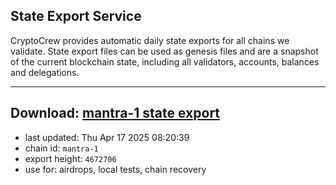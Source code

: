 ## State Export Service
CryptoCrew provides automatic daily state exports for all chains we validate. State export files can be used as genesis files and are a snapshot of the current blockchain state, including all validators, accounts, balances and delegations.

---
**Download: [mantra-1 state export](https://dl-eu2.ccvalidators.com/SERVICE/mantrachain/mantra-1_export_4672706.json)**
---

- last updated: Thu Apr 17 2025 08:20:39
- chain id: `mantra-1`
- export height: `4672706`
- use for: airdrops, local tests, chain recovery
